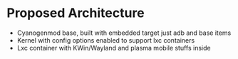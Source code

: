 # Proposed Architecture

- Cyanogenmod base, built with embedded target just adb and base items
- Kernel with config options enabled to support lxc containers
- Lxc container with KWin/Wayland and plasma mobile stuffs inside
